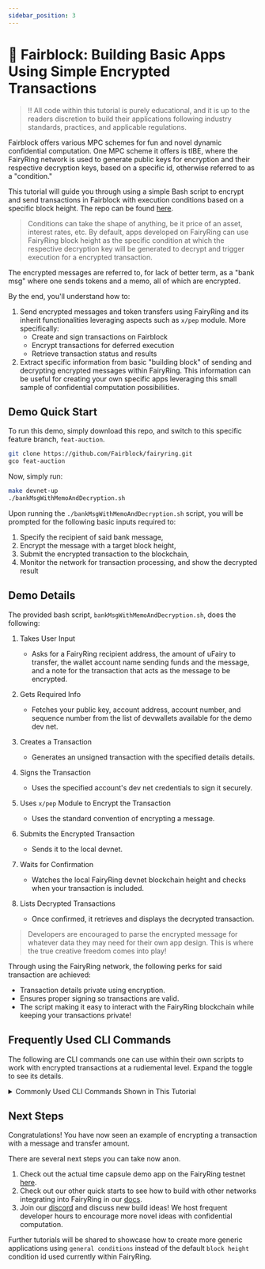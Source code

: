 ```yaml
---
sidebar_position: 3
---
```


# 🍄 Fairblock: Building Basic Apps Using Simple Encrypted Transactions

> ‼️ All code within this tutorial is purely educational, and it is up to the readers discretion to build their applications following industry standards, practices, and applicable regulations.

Fairblock offers various MPC schemes for fun and novel dynamic confidential computation. One MPC scheme it offers is tIBE, where the FairyRing network is used to generate public keys for encryption and their respective decryption keys, based on a specific id, otherwise referred to as a "condition."

This tutorial will guide you through using a simple Bash script to encrypt and send transactions in Fairblock with execution conditions based on a specific block height. The repo can be found [here](https://github.com/Fairblock/fairyring/tree/feat-auction).

> Conditions can take the shape of anything, be it price of an asset, interest rates, etc. By default, apps developed on FairyRing can use FairyRing block height as the specific condition at which the respective decryption key will be generated to decrypt and trigger execution for a encrypted transaction.

The encrypted messages are referred to, for lack of better term, as a "bank msg" where one sends tokens and a memo, all of which are encrypted.

By the end, you'll understand how to:

1. Send encrypted messages and token transfers using FairyRing and its inherit functionalities leveraging aspects such as `x/pep` module. More specifically:
   - Create and sign transactions on Fairblock
   - Encrypt transactions for deferred execution
   - Retrieve transaction status and results
2. Extract specific information from basic "building block" of sending and decrypting encrypted messages within FairyRing. This information can be useful for creating your own specific apps leveraging this small sample of confidential computation possibiliities.

## Demo Quick Start

To run this demo, simply download this repo, and switch to this specific feature branch, `feat-auction`.

```bash
git clone https://github.com/Fairblock/fairyring.git
gco feat-auction
```

Now, simply run:

```bash
make devnet-up
./bankMsgWithMemoAndDecryption.sh
```

Upon running the `./bankMsgWithMemoAndDecryption.sh` script, you will be prompted for the following basic inputs required to:

1. Specify the recipient of said bank message,
2. Encrypt the message with a target block height,
3. Submit the encrypted transaction to the blockchain,
4. Monitor the network for transaction processing, and show the decrypted result

<!-- ## Running on the Fairblock AWS Instance

This is a temporary solution if the demo does not run on your machine.

> Reach out to @hashedtitan, a DevRel contributing to Fairblock, on Discord in the #dev channel if you are having issues.

Follow these instructions to run the same demo on an AWS instance.

```bash
ssh -i "$YOURFILE.pem" ubuntu@ec2-34-201-63-243.compute-1.amazonaws.com
```

Everything is already set up on the AWS instance, so the test is all that needs to be ran.

```bash
cd fairyring
make devnet-up
./bankMsgWithMemoAndDecryption.sh
``` -->

## Demo Details

The provided bash script, `bankMsgWithMemoAndDecryption.sh`, does the following:

1. Takes User Input

   - Asks for a FairyRing recipient address, the amount of uFairy to transfer, the wallet account name sending funds and the message, and a note for the transaction that acts as the message to be encrypted.

2. Gets Required Info

   - Fetches your public key, account address, account number, and sequence number from the list of devwallets available for the demo dev net.

3. Creates a Transaction

   - Generates an unsigned transaction with the specified details details.

4. Signs the Transaction

   - Uses the specified account's dev net credentials to sign it securely.

5. Uses `x/pep` Module to Encrypt the Transaction

   - Uses the standard convention of encrypting a message.

6. Submits the Encrypted Transaction

   - Sends it to the local devnet.

7. Waits for Confirmation

   - Watches the local FairyRing devnet blockchain height and checks when your transaction is included.

8. Lists Decrypted Transactions
   - Once confirmed, it retrieves and displays the decrypted transaction.

> Developers are encouraged to parse the encrypted message for whatever data they may need for their own app design. This is where the true creative freedom comes into play!

Through using the FairyRing network, the following perks for said transaction are achieved:

- Transaction details private using encryption.
- Ensures proper signing so transactions are valid.
- The script making it easy to interact with the FairyRing blockchain while keeping your transactions private!

## Frequently Used CLI Commands

The following are CLI commands one can use within their own scripts to work with encrypted transactions at a rudiemental level. Expand the toggle to see its details.

<details>
<summary>Commonly Used CLI Commands Shown in This Tutorial</summary>

### Fetch the Public Key for Encryption

- Use this in your app if you need to encrypt messages or transactions.

```bash
fairyringd query pep show-active-pub-key -o json | jq -r '.active_pubkey.public_key'
```

### Getting a FairyRing Account Address

- Essential if you're writing a wallet integration.

```bash
fairyringd keys show $ACCOUNT_NAME -a --keyring-backend test --home devnet_data/fairyring_devnet
```

### Create an Unsigned Transaction

- Builds a raw transaction JSON to be signed afterwards.

```bash
fairyringd tx bank send $ACC_ADDR $RECIPIENT $AMOUNT --generate-only -o json
```

### Get Account Number (for offline signing)

- Your application might need this if it manually constructs and signs transactions.

```bash
fairyringd query auth account $ACC_ADDR -o json | jq -r '.account.value.account_number'
```

### Get Sequence Number (Nonce)

- Obtaining the nonce is helpful when signing to prevent replay attacks.

```bash
fairyringd query pep show-pep-nonce $ACC_ADDR -o json | jq -r '.pep_nonce.nonce'
```

### Signs the Transaction Locally

- This allows offline signing, useful for hardware wallets or remote signing services.

If your app needs to handle user signing, it can call:

```bash
fairyringd tx sign unsigned.json --from $ACCOUNT_NAME --offline --account-number $ACC_NUM --sequence $ACC_SEQ
```

### Encrypting the Signed Transaction

Use the following to actually encrypt the transaction where one has to specify the target height, respective public key, and signed transaction.

```bash
fairyringd encrypt $TARGET_HEIGHT $PUBKEY "$SIGNED"
```

### Submitting the Encrypted Transaction:

Use the below command to submit the encrypted transaction with a specified target height for decryption.

```bash
fairyringd tx pep submit-encrypted-tx $ENCRYPTED $TARGET_HEIGHT
```

### Extracting the Transaction Hash (For Tracking)

Use the below command to extract the transaction hash that can be used to monitor the transaction status.

```bash
echo "$TX_SUBMISSION_OUTPUT" | grep -oE "txhash: [A-Fa-f0-9]+" | awk '{print $2}'
```

### Wait for Confirmation & Retrieves the Decrypted Transaction

This command monitors block height until the transaction is executed, and fetches decrypted transactions for further processing:

- This can be used to display decrypted transaction details in your app.

```bash
fairyringd list-decrypted-txs $TARGET_HEIGHT --output json | jq
```

## How You Can Use These Commands in Your Own App

1. Build your own app that uses the rudimentary encrypted transaction functionality with FairyRing.
2. Automate transaction workflows → Utilize contract call-back, and thus feth and process decrypted transactions once confirmed automatically.
3. Build a transaction explorer → Extract TX hashes and track status.

</details>

## Next Steps

Congratulations! You have now seen an example of encrypting a transaction with a message and transfer amount.

There are several next steps you can take now anon.

1. Check out the actual time capsule demo app on the FairyRing testnet [here](https://capsule.fairblock.network/).
2. Check out our other quick starts to see how to build with other networks integrating into FairyRing in our [docs](https://docs.fairblock.network/docs/welcome/quickstart/).
3. Join our [discord](https://discord.gg/jhNBCCAMPK) and discuss new build ideas! We host frequent developer hours to encourage more novel ideas with confidential computation.
<!-- 2. Look at an implementation for a local front end and simple app for a time capsule [here](https://github.com/Fairblock/time-capsule). TODO: make this repo public-->

Further tutorials will be shared to showcase how to create more generic applications using `general conditions` instead of the default `block height` condition id used currently within FairyRing.
